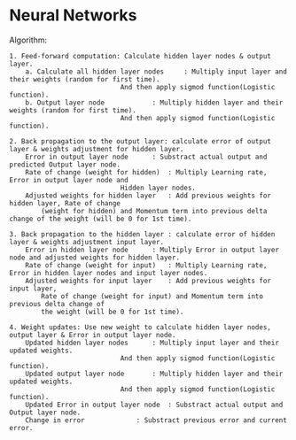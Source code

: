 # Neural Networks

Algorithm: 

	1. Feed-forward computation: Calculate hidden layer nodes & output layer.
		a. Calculate all hidden layer nodes 	: Multiply input layer and their weights (random for first time). 
								And then apply sigmod function(Logistic function).
		b. Output layer node 			: Multiply hidden layer and their weights (random for first time).
								And then apply sigmod function(Logistic function).

	2. Back propagation to the output layer: calculate error of output layer & weights adjustment for hidden layer.
		Error in output layer node 		: Substract actual output and predicted Output layer node.
		Rate of change (weight for hidden) 	: Multiply Learning rate, Error in output layer node and 
								Hidden layer nodes.
		Adjusted weights for hidden layer 	: Add previous weights for hidden layer, Rate of change 
			(weight for hidden) and Momentum term into previous delta change of the weight (will be 0 for 1st time).

	3. Back propagation to the hidden layer	: calculate error of hidden layer & weights adjustment input layer.
		Error in hidden layer node		: Multiply Error in output layer node and adjusted weights for hidden layer.
		Rate of change (weight for input)	: Multiply Learning rate, Error in hidden layer nodes and input layer nodes.
		Adjusted weights for input layer	: Add previous weights for input layer, 
			Rate of change (weight for input) and Momentum term into previous delta change of 
			the weight (will be 0 for 1st time).

	4. Weight updates: Use new weight to calculate hidden layer nodes, output layer & Error in output layer node.
		Updated hidden layer nodes		: Multiply input layer and their updated weights. 
								And then apply sigmod function(Logistic function).
		Updated output layer node		: Multiply hidden layer and their updated weights. 
								And then apply sigmod function(Logistic function).
		Updated Error in output layer node	: Substract actual output and Output layer node.
		Change in error				: Substract previous error and current error.
